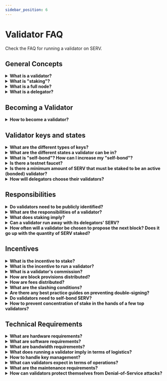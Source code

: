 ```yaml
---
sidebar_position: 6
---
```


# Validator FAQ

Check the FAQ for running a validator on SERV.

## General Concepts

<details>

<summary><b>What is a validator?</b></summary>

SERV is powered by [Tendermint](https://docs.tendermint.com/v0.34/introduction/what-is-tendermint.html) Core,
which relies on a set of validators to secure the network. Validators run a full node and participate in consensus
by broadcasting votes which contain cryptographic signatures signed by their private key. Validators commit new
blocks in the blockchain and receive revenue in exchange for their work. They also participate in on-protocol
treasury governance by voting on governance proposals. A validator's voting influence is weighted according to
their total stake.

</details>

<details>

<summary><b>What is "staking"?</b></summary>

SERV is a public Proof-of-Stake (PoS) blockchain, meaning that validator's weight is determined by the amount of
staking tokens (SERV) bonded as collateral. These staking tokens can be staked directly by the validator or delegated
to them by SERV holders.

Any user in the system can declare its intention to become a validator by sending a `create-validator` transaction.
From there, they become validators.

The weight (i.e. total stake or voting power) of a validator determines wether or not it is an active validator,
and also how frequently this node will have to propose a block and how much revenue it will obtain. Initially, only
the top 150 validators with the most weight will be active validators. If validators double-sign, or are frequently
offline, they risk their staked tokens (including SERV delegated by users) being "slashed" by the protocol to
penalize negligence and misbehavior.

</details>

<details>

<summary><b>What is a full node?</b></summary>

A full node is a program that fully validates transactions and blocks of a blockchain. It is distinct from a light
client node that only processes block headers and a small subset of transactions. Running a full node requires more
resources than a light client but is necessary in order to be a validator. In practice, running a full-node only
implies running a non-compromised and up-to-date version of the software with low network latency and without downtime.

Of course, it is possible and encouraged for any user to run full nodes even if they do not plan to be validators.

</details>

<details>

<summary><b>What is a delegator?</b></summary>

Delegators are SERV holders who cannot, or do not want to run validator operations themselves. Users can delegate
SERV to a validator and obtain a part of its revenue in exchange (for more detail on how revenue is distributed, see
`What is the incentive to stake?` and `What is a validator's commission?` sections below).

Because they share revenue with their validators, delegators also share responsibility. Should a validator misbehave,
each of its delegators will be partially slashed in proportion to their stake. This is why delegators should perform
due-diligence on validators before delegating, as well as diversifying by spreading their stake over multiple validators.

Delegators play a critical role in the system, as they are responsible for choosing validators. Be aware that being a
delegator is not a passive role. Delegators are obligated to remain vigilant and actively monitor the actions of their
validators, switching should they fail to act responsibly.

</details>

## Becoming a Validator

<details>

<summary><b>How to become a validator?</b></summary>

Any participant in the network can signal their intent to become a validator by creating a validator and registering
its validator profile. To do so, the candidate broadcasts a `create-validator` transaction, in which they must
submit the following information:

- **Validator's PubKey**: Validator operators can have different accounts for validating and holding liquid funds.
The PubKey submitted must be associated with the private key with which the validator intends to sign *prevotes*
and *precommits*.
- **Validator's Address**: `sxvaloper1-` address. This is the address used to identify your validator publicly.
The private key associated with this address is used to bond, unbond, and claim rewards.
- **Validator's name** (also known as the **moniker**)
- **Validator's website** *(optional)*
- **Validator's description** *(optional)*
- **Initial commission rate**: The commission rate on block provisions, block rewards and fees charged to delegators.
- **Maximum commission**: The maximum commission rate which this validator will be allowed to charge.
- **Commission change rate**: The maximum daily increase of the validator commission.
- **Minimum self-bond amount**: Minimum amount of SERV the validator needs to have bonded at all times. If the
validator's self-bonded stake falls below this limit, its entire staking pool will be unbonded.
- **Initial self-bond amount**: Initial amount of SERV the validator wants to self-bond.

```bash
servnode tx staking create-validator
--pubkey sxvalconspub1zcjduepqs5s0vddx5m65h5ntjzwd0x8g3245rgrytpds4ds7vdtlwx06mcesmnkzly
--amount "2aservo"
--from tmp
--commission-rate="0.20"
--commission-max-rate="1.00"
--commission-max-change-rate="0.01"
--min-self-delegation "1"
--moniker "validator"
--chain-id "serv_43970-4"
--gas auto
--node tcp://127.0.0.1:26647
```

:::danger
🚨 **DANGER**: <u>Never</u> create your mainnet validator keys using a [`test`](./../../protocol/concepts/keyring#testing)
keying backend. Doing so might result in a loss of funds by making your funds remotely accessible via the
`eth_sendTransaction` JSON-RPC endpoint.

Ref: [Security Advisory: Insecurely configured geth can make funds remotely accessible](https://blog.ethereum.org/2015/08/29/security-alert-insecurely-configured-geth-can-make-funds-remotely-accessible/)
:::

Once a validator is created and registered, SERV holders can delegate SERV to it, effectively adding stake to
its pool. The total stake of a validator is the sum of the SERV self-bonded by the validator's operator and the
SERV bonded by external delegators.

**Only the top 150 validators with the most stake are considered the active validators**, becoming
**bonded validators**. If ever a validator's total stake dips below the top 150, the validator loses
its validator privileges (meaning that it won't generate rewards) and no longer serves as part of
the active set (i.e doesn't participate in consensus), entering **unbonding mode** and eventually becomes **unbonded**.

</details>

## Validator keys and states

<details>

<summary><b>What are the different types of keys?</b></summary>

In short, there are two types of keys:

- **Tendermint Key**: This is a unique key used to sign block hashes. It is associated with a public key
`sxvalconspub`.
    - Generated when the node is created with `servnode init`.
    - Get this value with `servnode tendermint show-validator`
e.g. `sxvalconspub1zcjduc3qcyj09qc03elte23zwshdx92jm6ce88fgc90rtqhjx8v0608qh5ssp0w94c`

- **Application keys**: These keys are created from the application and used to sign transactions. As a validator,
you will probably use one key to sign staking-related transactions, and another key to sign oracle-related
transactions. Application keys are associated with a public key `evmospub-` and an address `evmos-`. Both
are derived from account keys generated by `servnode keys add`.

:::warning
A validator's operator key is directly tied to an application key, but uses reserved prefixes solely for this
purpose: `sxvaloper` and `sxvaloperpub`
:::

</details>

<details>

<summary><b>What are the different states a validator can be in?</b></summary>

After a validator is created with a `create-validator` transaction, it can be in three states:

- `bonded`: Validator is in the active set and participates in consensus. Validator is earning rewards and can be
slashed for misbehaviour.
- `unbonding`: Validator is not in the active set and does not participate in consensus. Validator is not earning
rewards, but can still be slashed for misbehaviour. This is a transition state from `bonded` to `unbonded`. If
validator does not send a `rebond` transaction while in `unbonding` mode, it will take two weeks for the state
transition to complete.
- `unbonded`: Validator is not in the active set, and therefore not signing blocks. Unbonded validators cannot be
slashed, but do not earn any rewards from their operation. It is still possible to delegate SERV to this
validator. Un-delegating from an `unbonded` validator is immediate.

Delegators have the same state as their validator.

:::warning
Delegations are not necessarily bonded. SERV can be delegated and bonded, delegated and unbonding, delegated and
unbonded, or liquid.
:::

</details>

<details>

<summary><b>What is "self-bond"? How can I increase my "self-bond"?</b></summary>

The validator operator's "self-bond" refers to the amount of SERV stake delegated to itself. You can increase your
self-bond by delegating more SERV to your validator account.

</details>

<details>

<summary><b>Is there a testnet faucet?</b></summary>

If you want to obtain coins for the testnet, you can do so by using the [faucet](https://faucet.evmos.dev/).

</details>

<details>

<summary><b>Is there a minimum amount of SERV that must be staked to be an active (bonded) validator?</b></summary>

There is no minimum. The top 150 validators with the highest total stake (where
`total stake = self-bonded stake + delegators stake`) are the active validators.

</details>

<details>

<summary><b>How will delegators choose their validators?</b></summary>

Delegators are free to choose validators according to their own subjective criteria. That said, criteria anticipated to
be important include:

- **Amount of self-bonded SERV:** Number of SERV a validator self-bonded to its staking pool. A validator with higher
amount of self-bonded SERV has more skin in the game, making it more liable for its actions.

- **Amount of delegated SERV:** Total number of SERV delegated to a validator. A high stake shows that the community
trusts this validator, but it also means that this validator is a bigger target for hackers. Validators are expected
to become less and less attractive as their amount of delegated SERV grows. Bigger validators also increase the
centralization of the network.

- **Commission rate:** Commission applied on revenue by validators before it is distributed to their delegators

- **Track record:** Delegators will likely look at the track record of the validators they plan to delegate to. This
includes seniority, past votes on proposals, historical average uptime and how often the node was compromised.

Apart from these criteria, there will be a possibility for validators to signal a website address to complete their
resume. Validators will need to build reputation one way or another to attract delegators. For example, it would be
a good practice for validators to have their setup audited by third parties. Note though, that the SERV team will
not approve or conduct any audit itself.

</details>

## Responsibilities

<details>

<summary><b>Do validators need to be publicly identified?</b></summary>

No, they do not. Each delegator will value validators based on their own criteria. Validators will be able(and are
advised) to register a website address when they nominate themselves so that they can advertise their operation as
they see fit. Some delegators may prefer a website that clearly displays the team running the validator and their
resume, while others might prefer anonymous validators with positive track records. Most likely both identified
and anonymous validators will coexist in the validator set.

</details>

<details>

<summary><b>What are the responsibilities of a validator?</b></summary>

Validators have three main responsibilities:

- **Be able to constantly run a correct version of the software:** validators need to make sure that their servers are
always online and their private keys are not compromised.

- **Provide oversight and feedback on correct deployment of community pool funds:** the SERV protocol includes the a
governance system for proposals to the facilitate adoption of its currencies. Validators are expected to hold budget
executors to account to provide transparency and efficient use of funds.

Additionally, validators are expected to be active members of the community. They should always be up-to-date with the
current state of the ecosystem so that they can easily adapt to any change.

</details>

<details>

<summary><b>What does staking imply?</b></summary>

Staking SERV can be thought of as a safety deposit on validation activities. When a validator or a delegator wants to
retrieve part or all of their deposit, they send an unbonding transaction. Then, the deposit undergoes a *two week
unbonding period* during which they are liable to being slashed for potential misbehavior committed by the validator
before the unbonding process started.

Validators, and by association delegators, receive block provisions, block rewards, and fee rewards. If a validator
misbehaves, a certain portion of its total stake is slashed (the severity of the penalty depends on the type
of misbehavior). This means that every user that bonded SERV to this validator gets penalized in proportion
to its stake. Delegators are therefore incentivized to delegate to validators that they anticipate will function safely.

</details>
<details>

<summary><b>Can a validator run away with its delegators' SERV?</b></summary>

By delegating to a validator, a user delegates staking power. The more staking power a validator has, the more weight
it has in the consensus and processes. This does not mean that the validator has custody of its delegators' SERV.
*By no means can a validator run away with its delegator's funds*.

Even though delegated funds cannot be stolen by their validators, delegators are still liable if their validators
misbehave. In such case, each delegators' stake will be partially slashed in proportion to their relative stake.

</details>

<details>

<summary><b>How often will a validator be chosen to propose the next block? Does it go up with the quantity of SERV
staked?</b></summary>

The validator that is selected to mine the next block is called the **proposer**, the "leader" in the consensus for the
round. Each proposer is selected deterministically, and the frequency of being chosen is equal to the relative total
stake (where total stake = self-bonded stake + delegators stake) of the validator. For example, if the total
bonded stake across all validators is 100 SERV, and a validator's total stake is 10 SERV, then this validator
will be chosen 10% of the time as the proposer.

To understand more about the proposer selection process in Tendermint BFT consensus, read more
[in their official docs](https://docs.tendermint.com/master/spec/consensus/proposer-selection.html).

</details>

## Incentives

<details>

<summary><b>What is the incentive to stake?</b></summary>

Each member of a validator's staking pool earns different types of revenue:

- **Block rewards:** Native tokens of applications run by validators (e.g. SERV on SERV) are inflated to produce
block provisions. These provisions exist to incentivize SERV holders to bond their stake, as non-bonded SERV will
be diluted over time.
- **Transaction fees:** SERV maintains a whitelist of token that are accepted as fee payment. The initial fee token is
the `evmos`.

This total revenue is divided among validators' staking pools according to each validator's weight. Then, within each
validator's staking pool the revenue is divided among delegators in proportion to each delegator's stake. A commission
on delegators' revenue is applied by the validator before it is distributed.

</details>

<details>

<summary><b>What is the incentive to run a validator?</b></summary>

Validators earn proportionally more revenue than their delegators because of commissions.

Validators also play a major role in governance. If a delegator does not vote, they inherit the vote from their
validator. This gives validators a major responsibility in the ecosystem.

</details>

<details>

<summary><b>What is a validator's commission?</b></summary>

Revenue received by a validator's pool is split between the validator and its delegators. The validator can apply a
commission on the part of the revenue that goes to its delegators. This commission is set as a percentage.
Each validator is free to set its initial commission, maximum daily commission change rate and maximum commission.
SERV enforces the parameter that each validator sets. These parameters can only be defined when initially declaring
candidacy, and may only be constrained further after being declared.

</details>

<details>

<summary><b>How are block provisions distributed?</b></summary>

Block provisions (rewards) are distributed proportionally to all validators relative to their total stake (voting power).
This means that even though each validator gains SERV with each provision, all validators will still maintain equal
weight.

Let us take an example where we have 10 validators with equal staking power and a commission rate of 1%. Let us also
assume that the provision for a block is 1000 SERV and that each validator has 20% of self-bonded SERV. These tokens
do not go directly to the proposer. Instead, they are evenly spread among validators. So now each validator's pool
has 100 SERV. These 100 SERV will be distributed according to each participant's stake:

- Commission: `100*80%*1% = 0.8 SERV`
- Validator gets: `100\*20% + Commission = 20.8 SERV`
- All delegators get: `100\*80% - Commission = 79.2 SERV`

Then, each delegator can claim its part of the 79.2 SERV in proportion to their stake in the validator's staking pool.
Note that the validator's commission is not applied on block provisions. Note that block rewards (paid in SERV) are
distributed according to the same mechanism.

</details>

<details>

<summary><b>How are fees distributed?</b></summary>

Fees are similarly distributed with the exception that the block proposer can get a bonus on the fees of the block it
proposes if it includes more than the strict minimum of required precommits.

When a validator is selected to propose the next block, it must include at least ⅔ precommits for the previous block in
the form of validator signatures. However, there is an incentive to include more than ⅔ precommits in the form of a
bonus. The bonus is linear: it ranges from 1% if the proposer includes ⅔rd precommits (minimum for the block to be
valid) to 5% if the proposer includes 100% precommits. Of course the proposer should not wait too long or other
validators may timeout and move on to the next proposer. As such, validators have to find a balance between
wait-time to get the most signatures and risk of losing out on proposing the next block. This mechanism aims
to incentivize non-empty block proposals, better networking between validators as well as to mitigate censorship.

Let's take a concrete example to illustrate the aforementioned concept. In this example, there are 10 validators with
equal stake. Each of them applies a 1% commission and has 20% of self-bonded SERV. Now comes a successful block
that collects a total of 1005 SERV in fees. Let's assume that the proposer included 100% of the signatures in its
block. It thus obtains the full bonus of 5%.

We have to solve this simple equation to find the reward $R$ for each validator:

$$9R ~ + ~ R ~ + ~ 5\%(R) ~ = ~ 1005 ~ \Leftrightarrow ~ R ~ = ~ 1005 ~/ ~10.05 ~ = ~ 100$$

- For the proposer validator:

    - The pool obtains $R ~ + ~ 5\%(R)$: 105 SERV
    - Commission: $105 ~ *~ 80\% ~* ~ 1\%$ = 0.84 SERV
    - Validator's reward: $105 ~ * ~ 20\% ~ + ~ Commission$ = 21.84 SERV
    - Delegators' rewards: $105 ~ * ~ 80\% ~ - ~ Commission$ = 83.16 SERV \(each delegator will be able to claim its portion
of these rewards in proportion to their stake\)

    - The pool obtains $R$: 100 SERV
    - Commission: $100 ~ *~ 80\% ~* ~ 1\%$ = 0.8 SERV
    - Validator's reward: $100 ~ * ~ 20\% ~ + ~ Commission$ = 20.8 SERV
    - Delegators' rewards: $100 ~ * ~ 80\% ~ - ~ Commission$ = 79.2 SERV \(each delegator will be able to claim its portion
of these rewards in proportion to their stake\

</details>

<details>

<summary><b>What are the slashing conditions?</b></summary>

If a validator misbehaves, its bonded stake along with its delegators' stake and will be slashed. The severity of the
punishment depends on the type of fault. There are 3 main faults that can result in slashing of funds for a validator
and its delegators:

- **Double-signing:** If someone reports on chain A that a validator signed two blocks at the same height on chain A and
chain B, and if chain A and chain B share a common ancestor, then this validator will get slashed on chain A. The penalty
for double signing is 10.00% of total stake.

- **Downtime:** If a validator misses more than 50% of the last 90.000 blocks, they will get slashed by 0.50%.
- **Unavailability:** If a validator's signature has not been included in the last X blocks, the validator will get
slashed by a marginal amount proportional to X. If X is above a certain limit Y, then the validator will get unbonded.

Note that even if a validator does not intentionally misbehave, it can still be slashed if its node crashes, looses
connectivity, gets DDoSed, or if its private key is compromised.

Here are some links to community's learning from double signing worth a look:

- [Learnings from BlockDaemon](https://blockdaemon.com/documentation/evmos-post-mortem/)

</details>

<details>

<summary><b>Are there any best practice guides on preventing double-signing?</b></summary>

There is an awesome guide. Polkachu is a validator on SERV and they have wrote [this page](https://github.com/polkachu/validator-guide/blob/main/validator_server_migration_best_practice.md)
to help out.

</details>

<details>

<summary><b>Do validators need to self-bond SERV?</b></summary>

No, they do not. A validators total stake is equal to the sum of its own self-bonded stake and of its delegated stake.
This means that a validator can compensate its low amount of self-bonded stake by attracting more delegators. This is
why reputation is very important for validators.

Even though there is no obligation for validators to self-bond SERV, delegators should want their validator to have
self-bonded SERV in their staking pool. In other words, validators should have skin-in-the-game.

In order for delegators to have some guarantee about how much skin-in-the-game their validator has, the latter can signal
a minimum amount of self-bonded SERV. If a validator's self-bond goes below the limit that it predefined, this
validator and all of its delegators will unbond.

</details>

<details>

<summary><b>How to prevent concentration of stake in the hands of a few top validators?</b></summary>

For now the community is expected to behave in a smart and self-preserving way. When a mining pool in Bitcoin gets too
much mining power the community usually stops contributing to that pool. SERV will rely on the same effect initially.
In the future, other mechanisms will be deployed to smoothen this process as much as possible:

- **Penalty-free re-delegation:** This is to allow delegators to easily switch from one validator to another, in order
to reduce validator stickiness.
- **UI warning:** Wallets can implement warnings that will be displayed to users if they want to delegate to a validator
that already has a significant amount of staking power.

</details>

## Technical Requirements

<details>

<summary><b>What are hardware requirements?</b></summary>

Validators should expect to provision one or more data center locations with redundant power, networking, firewalls,
HSMs and servers.

We expect that a modest level of hardware specifications will be needed initially and that they might rise as network
use increases. Participating in the testnet is the best way to learn more.

</details>

<details>

<summary><b>What are software requirements?</b></summary>

In addition to running an SERV node, validators should develop monitoring, alerting and management solutions.

</details>

<details>

<summary><b>What are bandwidth requirements?</b></summary>

SERV has the capacity for very high throughput compared to chains like Ethereum or Bitcoin.

As such, we recommend that the data center nodes only connect to trusted full nodes in the cloud or other validators
that know each other socially. This relieves the data center node from the burden of mitigating denial-of-service attacks.

Ultimately, as the network becomes more used, one can realistically expect daily bandwidth on the order of several gigabytes.

</details>

<details>

<summary><b>What does running a validator imply in terms of logistics?</b></summary>

A successful validator operation will require the efforts of multiple highly skilled individuals and continuous operational
attention. This will be considerably more involved than running a bitcoin miner for instance.

</details>

<details>

<summary><b>How to handle key management?</b></summary>

Validators should expect to run an HSM that supports ed25519 keys. Here are potential options:

- YubiHSM 2
- Ledger Nano S
- Ledger BOLOS SGX enclave
- Thales nShield support
- [Strangelove Horcrux](https://github.com/strangelove-ventures/horcrux)

The SERV team does not recommend one solution above the other. The community is encouraged to bolster the effort to
improve HSMs and the security of key management.

</details>

<details>

<summary><b>What can validators expect in terms of operations?</b></summary>

Running effective operation is the key to avoiding unexpectedly unbonding or being slashed. This includes being able to
respond to attacks, outages, as well as to maintain security and isolation in your data center.

</details>

<details>

<summary><b>What are the maintenance requirements?</b></summary>

Validators should expect to perform regular software updates to accommodate upgrades and bug fixes. There will inevitably
be issues with the network early in its bootstrapping phase that will require substantial vigilance.

</details>

<details>

<summary><b>How can validators protect themselves from Denial-of-Service attacks?</b></summary>

Denial-of-service attacks occur when an attacker sends a flood of internet traffic to an IP address to prevent the server
at the IP address from connecting to the internet.

An attacker scans the network, tries to learn the IP address of various validator nodes and disconnect them from
communication by flooding them with traffic.

One recommended way to mitigate these risks is for validators to carefully structure their network topology in a so-called
sentry node architecture.

Validator nodes should only connect to full-nodes they trust because they operate them themselves or are run by other
validators they know socially. A validator node will typically run in a data center. Most data centers provide direct
links the networks of major cloud providers. The validator can use those links to connect to sentry nodes in the cloud.
This shifts the burden of denial-of-service from the validator's node directly to its sentry nodes, and may require new
sentry nodes be spun up or activated to mitigate attacks on existing ones.

Sentry nodes can be quickly spun up or change their IP addresses. Because the links to the sentry nodes are in private
IP space, an internet based attacked cannot disturb them directly. This will ensure validator block proposals and votes
always make it to the rest of the network.

It is expected that good operating procedures on that part of validators will completely mitigate these threats.

For more on sentry node architecture, see [this](https://forum.cosmos.network/t/sentry-node-architecture-overview/454).

</details>
